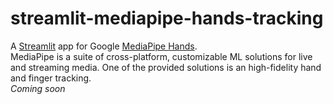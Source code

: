 # streamlit-mediapipe-hands-tracking
A [Streamlit](https://streamlit.io/) app for Google [MediaPipe Hands](https://google.github.io/mediapipe/solutions/hands).  
MediaPipe is a suite of cross-platform, customizable ML solutions for live and streaming media. One of the provided solutions is an high-fidelity hand and finger tracking.  
*Coming soon*
